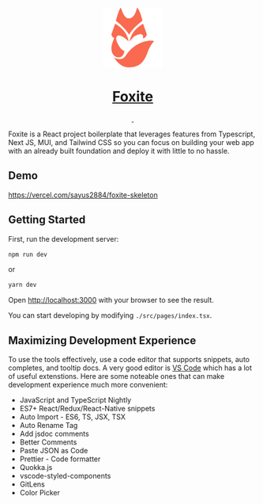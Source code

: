 <p align="center">
  <a href="https://nextjs.org">
    <img src="/public/android-chrome-192x192.png" height="120" alt="Foxite Logo">
    <h1 align="center">Foxite</h1>
  </a>
</p>

<p align="center">
  <a aria-label="version" href="https://www.npmjs.com/package/next">
    <img alt="" src="https://img.shields.io/github/package-json/v/sayus2884/foxite">
  </a>
  <a aria-label="License" href="https://github.com/vercel/next.js/blob/canary/license.md">
    <img alt="" src="https://img.shields.io/github/license/sayus2884/foxite">
  </a>
</p>

Foxite is a React project boilerplate that leverages features from Typescript, Next JS, MUI, and Tailwind CSS so you can focus on building your web app with an already built foundation and deploy it with little to no hassle.

## Demo
https://vercel.com/sayus2884/foxite-skeleton

## Getting Started

First, run the development server:

```bash
npm run dev
```
or
```bash
yarn dev
```

Open [http://localhost:3000](http://localhost:3000) with your browser to see the result.

You can start developing by modifying `./src/pages/index.tsx`.

## Maximizing Development Experience

To use the tools effectively, use a code editor that supports snippets, auto completes, and tooltip docs. A very good editor is [VS Code](https://code.visualstudio.com/) which has a lot of useful extenstions. Here are some noteable ones that can make development experience much more convenient:

- JavaScript and TypeScript Nightly
- ES7+ React/Redux/React-Native snippets
- Auto Import - ES6, TS, JSX, TSX
- Auto Rename Tag
- Add jsdoc comments
- Better Comments
- Paste JSON as Code
- Prettier - Code formatter
- Quokka.js
- vscode-styled-components
- GitLens
- Color Picker
